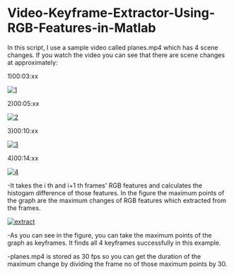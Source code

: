 # Video-Keyframe-Extractor-Using-RGB-Features-in-Matlab

In this script, I use a sample video called planes.mp4 which has 4 scene changes. If you watch the video you can see that there are scene changes at approximately:

1)00:03:xx

<a href="https://ibb.co/czKZUy"><img src="https://preview.ibb.co/hOP19y/1.png" alt="1" border="0"></a>

2)00:05:xx

<a href="https://ibb.co/ko0SGd"><img src="https://preview.ibb.co/cxLipy/2.png" alt="2" border="0"></a>

3)00:10:xx

<a href="https://ibb.co/bvDshJ"><img src="https://preview.ibb.co/mx4yNJ/3.png" alt="3" border="0"></a>

4)00:14:xx

<a href="https://ibb.co/iWTshJ"><img src="https://preview.ibb.co/dF6Opy/4.png" alt="4" border="0"></a>

-It takes the i th and i+1 th frames' RGB features and calculates the histogam difference of those features. 
In the figure the maximum points of the graph are the maximum changes of RGB features which extracted from the frames. 


<a href="https://ibb.co/kZLYpy"><img src="https://preview.ibb.co/nzD8NJ/extract.png" alt="extract" border="0"></a>

-As you can see in the figure, you can take the maximum points of the graph as keyframes. It finds all 4 keyframes successfully in this example.

-planes.mp4 is stored as 30 fps so you can get the duration of the maximum change by dividing the frame no of those maximum points by 30.
